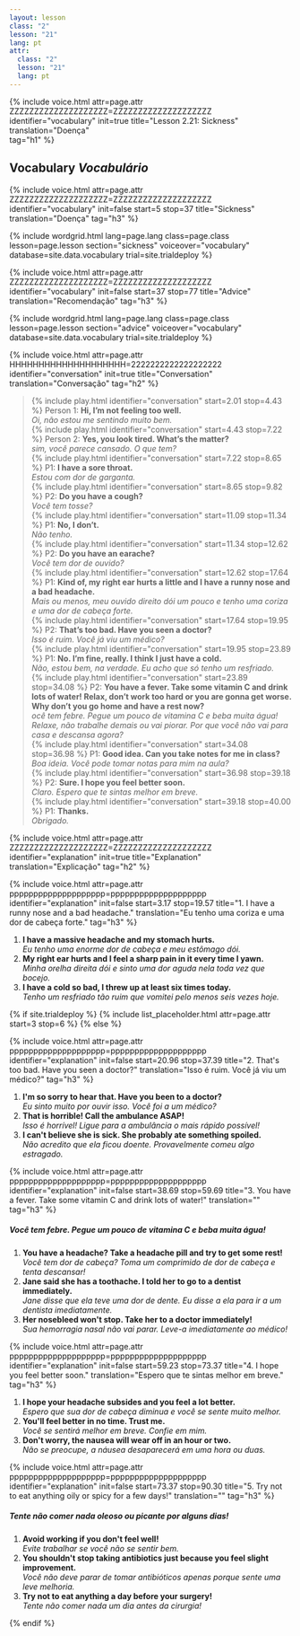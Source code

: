 ```yaml
---
layout: lesson
class: "2"
lesson: "21"
lang: pt
attr:
  class: "2"
  lesson: "21"
  lang: pt
---
```



{%  include voice.html attr=page.attr        ZZZZZZZZZZZZZZZZZZZZ=ZZZZZZZZZZZZZZZZZZZZ
	identifier="vocabulary"  init=true
	title="Lesson 2.21: Sickness"
	translation="Doença"      
    tag="h1" %}

## Vocabulary   *Vocabulário*

{%  include voice.html attr=page.attr    ZZZZZZZZZZZZZZZZZZZZ=ZZZZZZZZZZZZZZZZZZZZ
	identifier="vocabulary"  init=false start=5 stop=37
	title="Sickness"        
	translation="Doença"
    tag="h3" %}


{% include wordgrid.html lang=page.lang
		class=page.class 
		lesson=page.lesson 
		section="sickness"
		voiceover="vocabulary"
		database=site.data.vocabulary 
		trial=site.trialdeploy %}

{%  include voice.html attr=page.attr    ZZZZZZZZZZZZZZZZZZZZ=ZZZZZZZZZZZZZZZZZZZZ
	identifier="vocabulary"  init=false start=37 stop=77
	title="Advice"        
	translation="Recomendação"
    tag="h3" %}


{% include wordgrid.html lang=page.lang
		class=page.class 
		lesson=page.lesson 
		section="advice"
		voiceover="vocabulary"
		database=site.data.vocabulary 
		trial=site.trialdeploy %}



{%  include voice.html attr=page.attr    HHHHHHHHHHHHHHHHHHHH=2222222222222222222
	identifier="conversation"  init=true
	title="Conversation"        
	translation="Conversação"
    tag="h2" %}

> {% include play.html identifier="conversation" start=2.01 stop=4.43 %} Person 1: **Hi, I’m not feeling too well.**    
*Oi, não estou me sentindo muito bem.*  
> {% include play.html identifier="conversation" start=4.43 stop=7.22 %} Person 2: **Yes, you look tired. What’s the matter?**    
*sim, você parece cansado. O que tem?*    
> {% include play.html identifier="conversation" start=7.22 stop=8.65 %} P1: **I have a sore throat.**     
*Estou com dor de garganta.*  
> {% include play.html identifier="conversation" start=8.65 stop=9.82 %} P2: **Do you have a cough?**    
*Você tem tosse?*  
> {% include play.html identifier="conversation" start=11.09 stop=11.34 %} P1: **No, I don’t.**    
*Não tenho.*  
> {% include play.html identifier="conversation" start=11.34 stop=12.62 %} P2: **Do you have an earache?**    
*Você tem dor de ouvido?*  
> {% include play.html identifier="conversation" start=12.62 stop=17.64 %} P1: **Kind of, my right ear hurts a little and I have a runny nose and a bad headache.**      
*Mais ou menos, meu ouvido direito dói um pouco e tenho uma coriza e uma dor de cabeça forte.*  
> {% include play.html identifier="conversation" start=17.64 stop=19.95 %} P2: **That’s too bad. Have you seen a doctor?**      
*Isso é ruim. Você já viu um médico?*  
> {% include play.html identifier="conversation" start=19.95 stop=23.89 %} P1: **No. I’m fine, really. I think I just have a cold.**  
*Não, estou bem, na verdade. Eu acho que só tenho um resfriado.*      
> {% include play.html identifier="conversation" start=23.89 stop=34.08 %} P2: **You have a fever. Take some vitamin C and drink lots of water! Relax, don’t work too hard or you are gonna get worse. Why don’t you go home and have a rest now?**    
*ocê tem febre. Pegue um pouco de vitamina C e beba muita água! Relaxe, não trabalhe demais ou vai piorar. Por que você não vai para casa e descansa agora?*  
> {% include play.html identifier="conversation" start=34.08 stop=36.98 %} P1: **Good idea. Can you take notes for me in class?**    
*Boa ideia. Você pode tomar notas para mim na aula?*  
> {% include play.html identifier="conversation" start=36.98 stop=39.18 %} P2: **Sure. I hope you feel better soon.**    
*Claro. Espero que te sintas melhor em breve.*  
> {% include play.html identifier="conversation" start=39.18 stop=40.00 %} P1: **Thanks.**  
*Obrigado.*  


{%  include voice.html attr=page.attr    ZZZZZZZZZZZZZZZZZZZZ=ZZZZZZZZZZZZZZZZZZZZ
	identifier="explanation"  init=true
	title="Explanation"        
	translation="Explicação"
    tag="h2" %}

{%  include voice.html attr=page.attr    pppppppppppppppppppp=pppppppppppppppppppp
	identifier="explanation"  init=false start=3.17 stop=19.57
	title="1. I have a runny nose and a bad headache."
	translation="Eu tenho uma coriza e uma dor de cabeça forte."
    tag="h3" %}

1. **I have a massive headache and my stomach hurts.**  
*Eu tenho uma enorme dor de cabeça e meu estômago dói.*   
2. **My right ear hurts and I feel a sharp pain in it every time I yawn.**  
*Minha orelha direita dói e sinto uma dor aguda nela toda vez que bocejo.*   
3. **I have a cold so bad, I threw up at least six times today.**  
*Tenho um resfriado tão ruim que vomitei pelo menos seis vezes hoje.*    

{% if site.trialdeploy %}
  {% include list_placeholder.html  attr=page.attr     start=3 stop=6 %}
  {% else %}

{%  include voice.html attr=page.attr    pppppppppppppppppppp=pppppppppppppppppppp
	identifier="explanation"  init=false start=20.96 stop=37.39
	title="2. That's too bad. Have you seen a doctor?"
	translation="Isso é ruim. Você já viu um médico?"
    tag="h3" %}

1. **I'm so sorry to hear that. Have you been to a doctor?**  
*Eu sinto muito por ouvir isso. Você foi a um médico?*   
2. **That is horrible! Call the ambulance ASAP!**  
*Isso é horrível! Ligue para a ambulância o mais rápido possível!*   
3. **I can't believe she is sick. She probably ate something spoiled.**  
*Não acredito que ela ficou doente. Provavelmente comeu algo estragado.*    

{%  include voice.html attr=page.attr    pppppppppppppppppppp=pppppppppppppppppppp
	identifier="explanation"  init=false start=38.69 stop=59.69
	title="3. You have a fever. Take some vitamin C and drink lots of water!"
	translation=""
    tag="h3" %}
##### *Você tem febre. Pegue um pouco de vitamina C e beba muita água!*
1. **You have a headache? Take a headache pill and try to get some rest!**  
*Você tem dor de cabeça? Toma um comprimido de dor de cabeça e tenta descansar!*    
2. **Jane said she has a toothache. I told her to go to a dentist immediately.**  
*Jane disse que ela teve uma dor de dente. Eu disse a ela para ir a um dentista imediatamente.*    
3. **Her nosebleed won't stop. Take her to a doctor immediately!**   
*Sua hemorragia nasal não vai parar. Leve-a imediatamente ao médico!*

{%  include voice.html attr=page.attr    pppppppppppppppppppp=pppppppppppppppppppp
	identifier="explanation"  init=false start=59.23 stop=73.37
	title="4. I hope you feel better soon."
	translation="Espero que te sintas melhor em breve."
    tag="h3" %}

1. **I hope your headache subsides and you feel a lot better.**  
*Espero que sua dor de cabeça diminua e você se sente muito melhor.*   
2. **You'll feel better in no time. Trust me.**  
*Você se sentirá melhor em breve. Confie em mim.*    
3. **Don't worry, the nausea will wear off in an hour or two.**  
*Não se preocupe, a náusea desaparecerá em uma hora ou duas.*   

{%  include voice.html attr=page.attr    pppppppppppppppppppp=pppppppppppppppppppp
	identifier="explanation"  init=false start=73.37 stop=90.30
	title="5. Try not to eat anything oily or spicy for a few days!"
	translation=""
    tag="h3" %}
##### *Tente não comer nada oleoso ou picante por alguns dias!*
1. **Avoid working if you don't feel well!**  
*Evite trabalhar se você não se sentir bem.*    
2. **You shouldn't stop taking antibiotics just because you feel slight improvement.**  
*Você não deve parar de tomar antibióticos apenas porque sente uma leve melhoria.*   
3. **Try not to eat anything a day before your surgery!**  
*Tente não comer nada um dia antes da cirurgia!*    


{% endif %}
